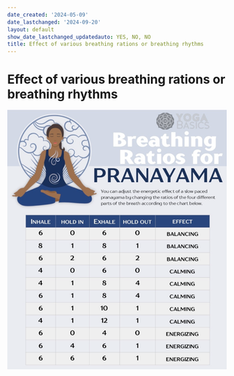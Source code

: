 ```yaml
---
date_created: '2024-05-09'
date_lastchanged: '2024-09-20'
layout: default
show_date_lastchanged_updatedauto: YES, NO, NO
title: Effect of various breathing rations or breathing rhythms
---
```

# Effect of various breathing rations or breathing rhythms 

![](media/cleanshot_2024-05-08-at-17-18-51@2x.png)
